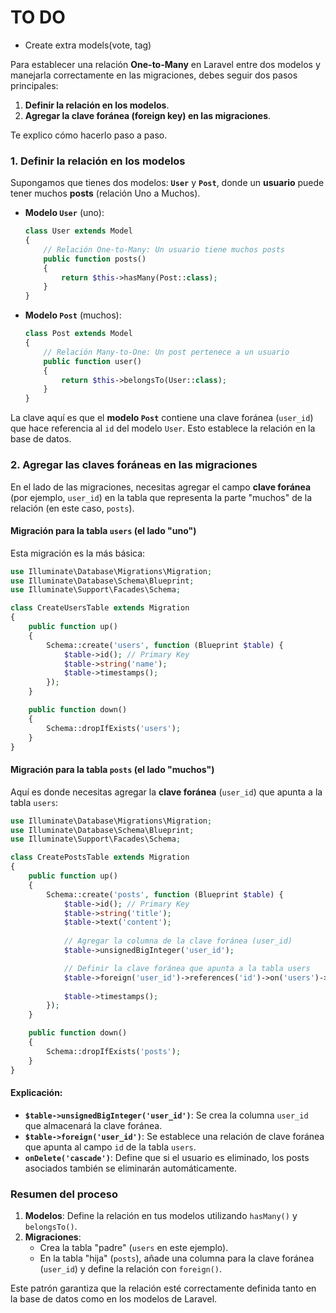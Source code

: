 # TO DO
- Create extra models(vote, tag)






Para establecer una relación **One-to-Many** en Laravel entre dos modelos y manejarla correctamente en las migraciones, debes seguir dos pasos principales:

1. **Definir la relación en los modelos**.
2. **Agregar la clave foránea (foreign key) en las migraciones**.

Te explico cómo hacerlo paso a paso.

### 1. Definir la relación en los modelos

Supongamos que tienes dos modelos: **`User`** y **`Post`**, donde un **usuario** puede tener muchos **posts** (relación Uno a Muchos).

- **Modelo `User`** (uno):
  ```php
  class User extends Model
  {
      // Relación One-to-Many: Un usuario tiene muchos posts
      public function posts()
      {
          return $this->hasMany(Post::class);
      }
  }
  ```

- **Modelo `Post`** (muchos):
  ```php
  class Post extends Model
  {
      // Relación Many-to-One: Un post pertenece a un usuario
      public function user()
      {
          return $this->belongsTo(User::class);
      }
  }
  ```

La clave aquí es que el **modelo `Post`** contiene una clave foránea (`user_id`) que hace referencia al `id` del modelo `User`. Esto establece la relación en la base de datos.

### 2. Agregar las claves foráneas en las migraciones

En el lado de las migraciones, necesitas agregar el campo **clave foránea** (por ejemplo, `user_id`) en la tabla que representa la parte "muchos" de la relación (en este caso, `posts`).

#### Migración para la tabla `users` (el lado "uno")

Esta migración es la más básica:

```php
use Illuminate\Database\Migrations\Migration;
use Illuminate\Database\Schema\Blueprint;
use Illuminate\Support\Facades\Schema;

class CreateUsersTable extends Migration
{
    public function up()
    {
        Schema::create('users', function (Blueprint $table) {
            $table->id(); // Primary Key
            $table->string('name');
            $table->timestamps();
        });
    }

    public function down()
    {
        Schema::dropIfExists('users');
    }
}
```

#### Migración para la tabla `posts` (el lado "muchos")

Aquí es donde necesitas agregar la **clave foránea** (`user_id`) que apunta a la tabla `users`:

```php
use Illuminate\Database\Migrations\Migration;
use Illuminate\Database\Schema\Blueprint;
use Illuminate\Support\Facades\Schema;

class CreatePostsTable extends Migration
{
    public function up()
    {
        Schema::create('posts', function (Blueprint $table) {
            $table->id(); // Primary Key
            $table->string('title');
            $table->text('content');
            
            // Agregar la columna de la clave foránea (user_id)
            $table->unsignedBigInteger('user_id');

            // Definir la clave foránea que apunta a la tabla users
            $table->foreign('user_id')->references('id')->on('users')->onDelete('cascade');
            
            $table->timestamps();
        });
    }

    public function down()
    {
        Schema::dropIfExists('posts');
    }
}
```

#### Explicación:
- **`$table->unsignedBigInteger('user_id')`**: Se crea la columna `user_id` que almacenará la clave foránea.
- **`$table->foreign('user_id')`**: Se establece una relación de clave foránea que apunta al campo `id` de la tabla `users`.
- **`onDelete('cascade')`**: Define que si el usuario es eliminado, los posts asociados también se eliminarán automáticamente.

### Resumen del proceso

1. **Modelos**: Define la relación en tus modelos utilizando `hasMany()` y `belongsTo()`.
2. **Migraciones**:
   - Crea la tabla "padre" (`users` en este ejemplo).
   - En la tabla "hija" (`posts`), añade una columna para la clave foránea (`user_id`) y define la relación con `foreign()`.

Este patrón garantiza que la relación esté correctamente definida tanto en la base de datos como en los modelos de Laravel.

<!-- https://leerolymp.com/capitulo/26972/comic-nuevaface-1n -->